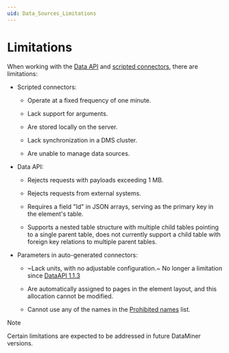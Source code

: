 ```yaml
---
uid: Data_Sources_Limitations
---
```


# Limitations

When working with the [Data API](xref:Data_API) and [scripted connectors](xref:Scripted_Connectors), there are limitations:

- Scripted connectors:

  - Operate at a fixed frequency of one minute.

  - Lack support for arguments.

  - Are stored locally on the server.

  - Lack synchronization in a DMS cluster.

  - Are unable to manage data sources.

- Data API:

  - Rejects requests with payloads exceeding 1 MB.<!-- RN 37817 -->

  - Rejects requests from external systems.

  - Requires a field "Id" in JSON arrays, serving as the primary key in the element's table.

  - Supports a nested table structure with multiple child tables pointing to a single parent table, does not currently support a child table with foreign key relations to multiple parent tables.

- Parameters in auto-generated connectors:

  - ~Lack units, with no adjustable configuration.~ No longer a limitation since [DataAPI 1.1.3](xref:DataAPI_change_log#1-april-2024---new-feature---dataapi-113---new-configuration-endpoint-for-units-and-decimals-id_39016)

  - Are automatically assigned to pages in the element layout, and this allocation cannot be modified.
    
  - Cannot use any of the names in the [Prohibited names](xref:Parameter_names) list.

> [!NOTE]
> Certain limitations are expected to be addressed in future DataMiner versions.
